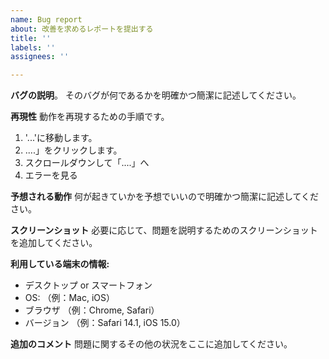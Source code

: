 ```yaml
---
name: Bug report
about: 改善を求めるレポートを提出する
title: ''
labels: ''
assignees: ''

---
```


**バグの説明**。
そのバグが何であるかを明確かつ簡潔に記述してください。

**再現性**
動作を再現するための手順です。
1. '...'に移動します。
2. ....」をクリックします。
3. スクロールダウンして「....」へ
4. エラーを見る

**予想される動作**
何が起きていかを予想でいいので明確かつ簡潔に記述してください。

**スクリーンショット**
必要に応じて、問題を説明するためのスクリーンショットを追加してください。

**利用している端末の情報:**
 - デスクトップ or スマートフォン
 - OS: （例：Mac, iOS）
 - ブラウザ （例：Chrome, Safari）
 - バージョン （例：Safari 14.1, iOS 15.0）

**追加のコメント**
問題に関するその他の状況をここに追加してください。
